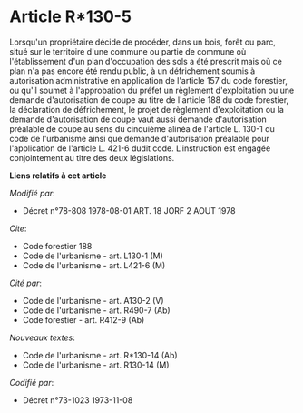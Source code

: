 # Article R*130-5

Lorsqu'un propriétaire décide de procéder, dans un bois, forêt ou parc, situé sur le territoire d'une commune ou partie de
commune où l'établissement d'un plan d'occupation des sols a été prescrit mais où ce plan n'a pas encore été rendu public, à
un défrichement soumis à autorisation administrative en application de l'article 157 du code forestier, ou qu'il soumet à
l'approbation du préfet un règlement d'exploitation ou une demande d'autorisation de coupe au titre de l'article 188 du code
forestier, la déclaration de défrichement, le projet de règlement d'exploitation ou la demande d'autorisation de coupe vaut
aussi demande d'autorisation préalable de coupe au sens du cinquième alinéa de l'article L. 130-1 du code de l'urbanisme
ainsi que demande d'autorisation préalable pour l'application de l'article L. 421-6 dudit code. L'instruction est engagée
conjointement au titre des deux législations.

**Liens relatifs à cet article**

_Modifié par_:

  - Décret n°78-808 1978-08-01 ART. 18 JORF 2 AOUT 1978

_Cite_:

  - Code forestier 188
  - Code de l'urbanisme - art. L130-1 (M)
  - Code de l'urbanisme - art. L421-6 (M)

_Cité par_:

  - Code de l'urbanisme - art. A130-2 (V)
  - Code de l'urbanisme - art. R490-7 (Ab)
  - Code forestier - art. R412-9 (Ab)

_Nouveaux textes_:

  - Code de l'urbanisme - art. R*130-14 (Ab)
  - Code de l'urbanisme - art. R130-14 (M)

_Codifié par_:

  - Décret n°73-1023 1973-11-08
